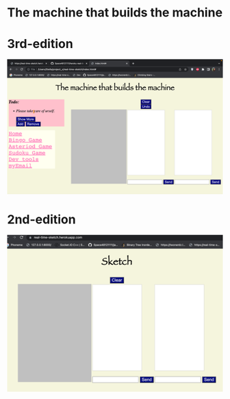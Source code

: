 # The machine that builds the machine

# 3rd-edition
![3rd-edition](https://github.com/Space48121111/heroku-real-time-sketch-/blob/master/Screen%20Shot%202022-08-21%20at%2013.10.44.png)

# 2nd-edition
![2nd-edition](https://github.com/Space48121111/heroku-real-time-sketch-/blob/master/Screen%20Shot%202022-08-19%20at%2006.21.12.png)
